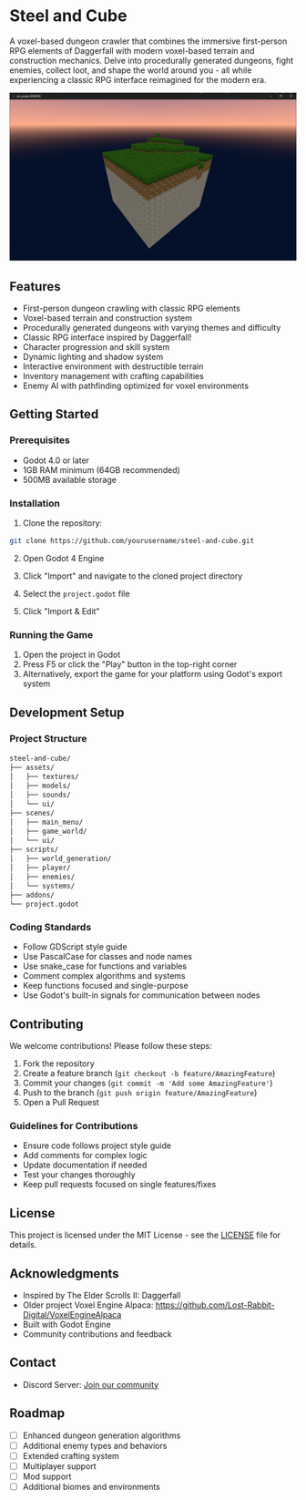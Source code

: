# Steel and Cube

A voxel-based dungeon crawler that combines the immersive first-person RPG elements of Daggerfall with modern voxel-based terrain and construction mechanics. Delve into procedurally generated dungeons, fight enemies, collect loot, and shape the world around you - all while experiencing a classic RPG interface reimagined for the modern era.

![Game Screenshot](github_screenshots/screenshot_2.png)

## Features

- First-person dungeon crawling with classic RPG elements
- Voxel-based terrain and construction system
- Procedurally generated dungeons with varying themes and difficulty
- Classic RPG interface inspired by Daggerfall!
- Character progression and skill system
- Dynamic lighting and shadow system
- Interactive environment with destructible terrain
- Inventory management with crafting capabilities
- Enemy AI with pathfinding optimized for voxel environments

## Getting Started

### Prerequisites

- Godot 4.0 or later
- 1GB RAM minimum (64GB recommended)
- 500MB available storage

### Installation

1. Clone the repository:
```bash
git clone https://github.com/yourusername/steel-and-cube.git
```

2. Open Godot 4 Engine

3. Click "Import" and navigate to the cloned project directory

4. Select the `project.godot` file

5. Click "Import & Edit"

### Running the Game

1. Open the project in Godot
2. Press F5 or click the "Play" button in the top-right corner
3. Alternatively, export the game for your platform using Godot's export system

## Development Setup

### Project Structure

```
steel-and-cube/
├── assets/
│   ├── textures/
│   ├── models/
│   ├── sounds/
│   └── ui/
├── scenes/
│   ├── main_menu/
│   ├── game_world/
│   └── ui/
├── scripts/
│   ├── world_generation/
│   ├── player/
│   ├── enemies/
│   └── systems/
├── addons/
└── project.godot
```

### Coding Standards

- Follow GDScript style guide
- Use PascalCase for classes and node names
- Use snake_case for functions and variables
- Comment complex algorithms and systems
- Keep functions focused and single-purpose
- Use Godot's built-in signals for communication between nodes

## Contributing

We welcome contributions! Please follow these steps:

1. Fork the repository
2. Create a feature branch (`git checkout -b feature/AmazingFeature`)
3. Commit your changes (`git commit -m 'Add some AmazingFeature'`)
4. Push to the branch (`git push origin feature/AmazingFeature`)
5. Open a Pull Request

### Guidelines for Contributions

- Ensure code follows project style guide
- Add comments for complex logic
- Update documentation if needed
- Test your changes thoroughly
- Keep pull requests focused on single features/fixes

## License

This project is licensed under the MIT License - see the [LICENSE](LICENSE) file for details.

## Acknowledgments

- Inspired by The Elder Scrolls II: Daggerfall
- Older project Voxel Engine Alpaca: https://github.com/Lost-Rabbit-Digital/VoxelEngineAlpaca
- Built with Godot Engine
- Community contributions and feedback

## Contact

- Discord Server: [Join our community](https://discord.gg/Y7caBf7gBj)

## Roadmap

- [ ] Enhanced dungeon generation algorithms
- [ ] Additional enemy types and behaviors
- [ ] Extended crafting system
- [ ] Multiplayer support
- [ ] Mod support
- [ ] Additional biomes and environments